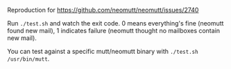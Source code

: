 Reproduction for https://github.com/neomutt/neomutt/issues/2740

Run `./test.sh` and watch the exit code.  0 means everything's fine (neomutt
found new mail), 1 indicates failure (neomutt thought no mailboxes contain new
mail).

You can test against a specific mutt/neomutt binary with
`./test.sh /usr/bin/mutt`.
